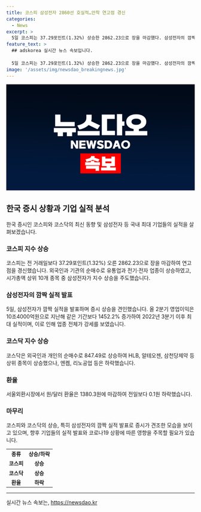 ```yaml
---
title: 코스피 삼성전자 2860선 호실적…안착 연고점 경신
categories:
  - News
excerpt: >
  5일 코스피는 37.29포인트(1.32%) 상승한 2862.23으로 장을 마감했다. 삼성전자의 깜짝 실적에 힘입어 코스피는 이틀 연속 연고점을 경신했고, 시가총액 상위 10개 종목 중 삼성전자가 상승을 이끌었다. 2분기 영업이익은 지난해 같은 기간보다 1452.2% 증가한 10조4000억원으로 업계 예상치를 크게 상회했다. 코스닥은 6.68포인트(0.79%) 상승한 847.49로 장을 마감했고, 외국인과 개인 투자자가 순매수 했으며, HLB, 알테오젠, 삼천당제약 등이 상승했다.
feature_text: >
  ## adskorea 실시간 뉴스 속보입니다.

  5일 코스피는 37.29포인트(1.32%) 상승한 2862.23으로 장을 마감했다. 삼성전자의 깜짝 실적에 힘입어 코스피는 이틀 연속 연고점을 경신했고, 시가총액 상위 10개 종목 중 삼성전자가 상승을 이끌었다. 2분기 영업이익은 지난해 같은 기간보다 1452.2% 증가한 10조4000억원으로 업계 예상치를 크게 상회했다. 코스닥은 6.68포인트(0.79%) 상승한 847.49로 장을 마감했고, 외국인과 개인 투자자가 순매수 했으며, HLB, 알테오젠, 삼천당제약 등이 상승했다.
image: '/assets/img/newsdao_breakingnews.jpg'
---
```


<p><img src="/assets/img/newsdao_breakingnews.jpg" alt="adskorea 속보" /></p>

<h2 data-ke-size="size26">한국 증시 상황과 기업 실적 분석</h2>

<p data-ke-size="size16">한국 증시인 코스피와 코스닥의 최신 동향 및 삼성전자 등 국내 최대 기업들의 실적을 살펴보겠습니다.</p>

<h3>코스피 지수 상승</h3>

<p data-ke-size="size16">코스피는 전 거래일보다 37.29포인트(1.32%) 오른 2862.23으로 장을 마감하여 연고점을 경신했습니다. 외국인과 기관의 순매수로 유통업과 전기·전자 업종이 상승하였고, 시가총액 상위 10개 종목 중 삼성전자가 지수 상승을 주도했습니다.</p>

<h3>삼성전자의 깜짝 실적 발표</h3>

<p data-ke-size="size16">5일, 삼성전자가 깜짝 실적을 발표하며 증시 상승을 견인했습니다. 올 2분기 영업이익은 10조4000억원으로 지난해 같은 기간보다 1452.2% 증가하여 2022년 3분기 이후 최대 실적이며, 이로 인해 업종 전체가 강세를 보였습니다.</p>

<h3>코스닥 지수 상승</h3>

<p data-ke-size="size16">코스닥은 외국인과 개인의 순매수로 847.49로 상승하여 HLB, 알테오젠, 삼천당제약 등 상위 종목이 상승했으나, 엔켐, 리노공업 등은 하락했습니다.</p>

<h3>환율</h3>

<p data-ke-size="size16">서울외환시장에서 원/달러 환율은 1380.3원에 마감하여 전일보다 0.1원 하락했습니다.</p>

<h3>마무리</h3>

<p data-ke-size="size16">코스피와 코스닥의 상승, 특히 삼성전자의 깜짝 실적 발표로 증시가 견조한 모습을 보이고 있으며, 향후 기업들의 실적 발표와 코로나19 상황에 따른 영향을 주목할 필요가 있습니다.</p>

<table>
    <tr>
        <td style="text-align: center; height: 17px;"><b>종류</b></td>
        <td style="text-align: center; height: 17px;"><b>상승/하락</b></td>
    </tr>
    <tr>
        <td style="text-align: center; height: 17px;"><b>코스피</b></td>
        <td style="text-align: center; height: 17px;"><b>상승</b></td>
    </tr>
    <tr>
        <td style="text-align: center; height: 17px;"><b>코스닥</b></td>
        <td style="text-align: center; height: 17px;"><b>상승</b></td>
    </tr>
    <tr>
        <td style="text-align: center; height: 17px;"><b>환율</b></td>
        <td style="text-align: center; height: 17px;"><b>하락</b></td>
    </tr>
</table>

<p><hr></p>
실시간 뉴스 속보는, <a href="https://newsdao.kr" rel="dofollow">https://newsdao.kr</a>


